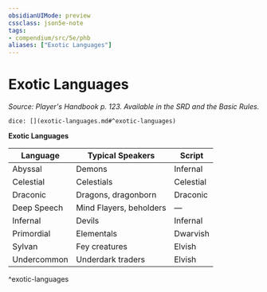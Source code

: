 ```yaml
---
obsidianUIMode: preview
cssclass: json5e-note
tags:
- compendium/src/5e/phb
aliases: ["Exotic Languages"]
---
```

# Exotic Languages
*Source: Player's Handbook p. 123. Available in the SRD and the Basic Rules.* 

`dice: [](exotic-languages.md#^exotic-languages)`

**Exotic Languages**

| Language | Typical Speakers | Script |
|----------|------------------|--------|
| Abyssal | Demons | Infernal |
| Celestial | Celestials | Celestial |
| Draconic | Dragons, dragonborn | Draconic |
| Deep Speech | Mind Flayers, beholders | — |
| Infernal | Devils | Infernal |
| Primordial | Elementals | Dwarvish |
| Sylvan | Fey creatures | Elvish |
| Undercommon | Underdark traders | Elvish |
^exotic-languages